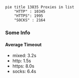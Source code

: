 
```mermaid
pie title 13835 Proxies in list
    "HTTP" : 10345
    "HTTPS": 1995
    "SOCKS" : 2164
```

### Some Info
#### Average Timeout

- mixed: 3.2s
- http: 1.5s
- https: 8.0s
- socks: 6.4s